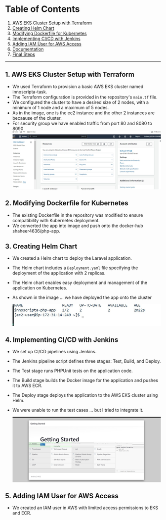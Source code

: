 # Table of Contents

1. [AWS EKS Cluster Setup with Terraform](#aws-eks-cluster-setup-with-terraform)
2. [Creating Helm Chart](#creating-helm-chart)
3. [Modifying Dockerfile for Kubernetes](#modifying-dockerfile-for-kubernetes)
4. [Implementing CI/CD with Jenkins](#implementing-cicd-with-jenkins)
5. [Adding IAM User for AWS Access](#adding-iam-user-for-aws-access)
6. [Documentation](#documentation)
7. [Final Steps](#final-steps)

---

## 1. AWS EKS Cluster Setup with Terraform

- We used Terraform to provision a basic AWS EKS cluster named innoscripta-task.
- The Terraform configuration is provided in the repository's `main.tf` file.
- We configured the cluster to have a desired size of 2 nodes, with a minimum of 1 node and a maximum of 5 nodes.
- As in the image, one is the ec2 instance and the other 2 instances are becaause of the cluster.
- For security group we have enabled traffic from port 80 and 8080 to 8090
  ![AWS EKS Cluster Setup](https://github.com/Shaheer4636/innoscipta_task/blob/main/1%20(2).jpeg)

## 2. Modifying Dockerfile for Kubernetes

- The existing Dockerfile in the repository was modified to ensure compatibility with Kubernetes deployment.
- We converted the app into image and push onto the docker-hub shaheer4636/php-app.

## 3. Creating Helm Chart

- We created a Helm chart to deploy the Laravel application.
- The Helm chart includes a `Deployment.yaml` file specifying the deployment of the application with 2 replicas.
- The Helm chart enables easy deployment and management of the application on Kubernetes.
- As shown in the image ... we have deployed the app onto the cluster
  
  ![Creating Helm Chart](https://github.com/Shaheer4636/innoscipta_task/blob/main/2.jpeg)


## 4. Implementing CI/CD with Jenkins

- We set up CI/CD pipelines using Jenkins.
- The Jenkins pipeline script defines three stages: Test, Build, and Deploy.
- The Test stage runs PHPUnit tests on the application code.
- The Build stage builds the Docker image for the application and pushes it to AWS ECR.
- The Deploy stage deploys the application to the AWS EKS cluster using Helm.
- We were unable to run the test cases ... but I tried to integrate it.
  
  ![Implementing CI/CD with Jenkins](https://github.com/Shaheer4636/innoscipta_task/blob/main/3.jpeg)

## 5. Adding IAM User for AWS Access

- We created an IAM user in AWS with limited access permissions to EKS and ECR. 
